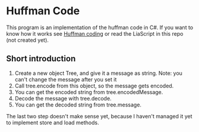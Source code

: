 # Huffman Code
This program is an implementation of the huffman code in C#.
If you want to know how it works see [Huffman coding](https://en.wikipedia.org/wiki/Huffman_coding) or read the LiaScript in this repo (not created yet).

## Short introduction
1. Create a new object Tree, and give it a message as string. Note: you can't change the message after you set it
2. Call tree.encode from this object, so the message gets encoded.
3. You can get the encoded string from tree.encodedMessage.
4. Decode the message with tree.decode.
5. You can get the decoded string from tree.message.

The last two step doesn't make sense yet, because I haven't managed it yet to implement store and load methods.